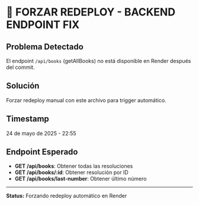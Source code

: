 # 🔧 FORZAR REDEPLOY - BACKEND ENDPOINT FIX

## Problema Detectado
El endpoint `/api/books` (getAllBooks) no está disponible en Render después del commit.

## Solución
Forzar redeploy manual con este archivo para trigger automático.

## Timestamp
24 de mayo de 2025 - 22:55

## Endpoint Esperado
- **GET /api/books**: Obtener todas las resoluciones
- **GET /api/books/:id**: Obtener resolución por ID  
- **GET /api/books/last-number**: Obtener último número

---
**Status:** Forzando redeploy automático en Render
